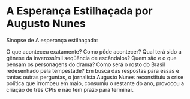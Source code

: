 # A Esperança Estilhaçada por Augusto Nunes

Sinopse de A esperança estilhaçada:

O que aconteceu exatamente? Como pôde acontecer? Qual terá sido a gênese da inverossímil seqüência de escândalos? Quem são e o que pensam os personagens do drama? Como será o rosto do Brasil redesenhado pela tempestade? Em busca das respostas para essas e tantas outras perguntas, o jornalista Augusto Nunes reconstituiu a crise política que irrompeu em maio, consumiu o restante do ano, provocou a criação de três CPIs e não tem prazo para terminar.